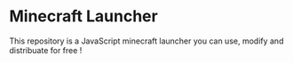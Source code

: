# Minecraft Launcher

This repository is a JavaScript minecraft launcher you can use, modify and distribuate for free !